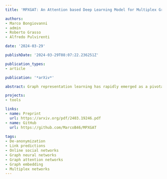 ```yaml
---
title: 'MPXGAT: An Attention based Deep Learning Model for Multiplex Graphs Embedding'

authors:
- Marco Bongiovanni
- admin
- Roberto Grasso
- Alfredo Pulvirenti

date: '2024-03-29'

publishDate: '2024-03-29T08:07:22.236251Z'

publication_types:
- article

publication: '*arXiv*'

abstract: Graph representation learning has rapidly emerged as a pivotal field of study. Despite its growing popularity, the majority of research has been confined to embedding single-layer graphs, which fall short in representing complex systems with multifaceted relationships. To bridge this gap, we introduce MPXGAT, an innovative attention-based deep learning model tailored to multiplex graph embedding. Leveraging the robustness of Graph Attention Networks (GATs), MPXGAT captures the structure of multiplex networks by harnessing both intra-layer and inter-layer connections. This exploitation facilitates accurate link prediction within and across the network's multiple layers. Our comprehensive experimental evaluation, conducted on various benchmark datasets, confirms that MPXGAT consistently outperforms state-of-the-art competing algorithms.

projects: 
- tools

links:
- name: Preprint
  url: https://arxiv.org/pdf/2403.19246.pdf
- name: GitHub
  url: https://github.com/MarcoB46/MPXGAT
  
tags:
- De-anonymization
- Link predictions
- Online social networks
- Graph neural networks
- Graph attention networks
- Graph embedding
- Multiplex networks
---
```

